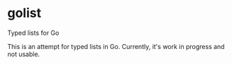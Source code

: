 # golist
Typed lists for Go

This is an attempt for typed lists in Go. Currently, it's work in progress and not usable.
